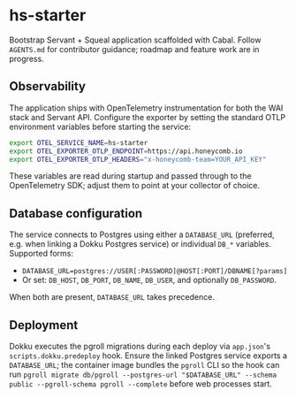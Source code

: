 # hs-starter

Bootstrap Servant + Squeal application scaffolded with Cabal. Follow `AGENTS.md` for contributor guidance; roadmap and feature work are in progress.

## Observability

The application ships with OpenTelemetry instrumentation for both the WAI stack and Servant API. Configure the exporter by setting the standard OTLP environment variables before starting the service:

```bash
export OTEL_SERVICE_NAME=hs-starter
export OTEL_EXPORTER_OTLP_ENDPOINT=https://api.honeycomb.io
export OTEL_EXPORTER_OTLP_HEADERS="x-honeycomb-team=YOUR_API_KEY"
```

These variables are read during startup and passed through to the OpenTelemetry SDK; adjust them to point at your collector of choice.

## Database configuration

The service connects to Postgres using either a `DATABASE_URL` (preferred, e.g. when linking a Dokku Postgres service) or individual `DB_*` variables. Supported forms:

- `DATABASE_URL=postgres://USER[:PASSWORD]@HOST[:PORT]/DBNAME[?params]`
- Or set: `DB_HOST`, `DB_PORT`, `DB_NAME`, `DB_USER`, and optionally `DB_PASSWORD`.

When both are present, `DATABASE_URL` takes precedence.

## Deployment

Dokku executes the pgroll migrations during each deploy via `app.json`'s `scripts.dokku.predeploy` hook. Ensure the linked Postgres service exports a `DATABASE_URL`; the container image bundles the `pgroll` CLI so the hook can run `pgroll migrate db/pgroll --postgres-url "$DATABASE_URL" --schema public --pgroll-schema pgroll --complete` before web processes start.
